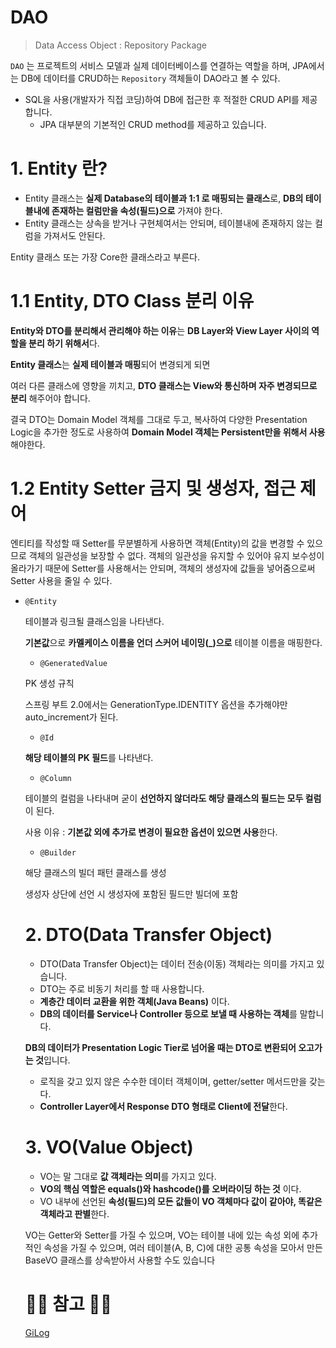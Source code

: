 # DAO
> Data Access Object : Repository Package

``DAO`` 는 프로젝트의 서비스 모델과 실제 데이터베이스를 연결하는 역할을 하며, JPA에서는 DB에 데이터를 CRUD하는 ``Repository`` 객체들이 DAO라고 볼 수 있다.

- SQL을 사용(개발자가 직접 코딩)하여 DB에 접근한 후 적절한 CRUD API를 제공합니다.
    - JPA 대부분의 기본적인 CRUD method를 제공하고 있습니다.
# 1. Entity 란?

- Entity 클래스는 **실제 Database의 테이블과 1:1 로 매핑되는 클래스**로, **DB의 테이블내에 존재하는 컬럼만을 속성(필드)으로** 가져야 한다.
- Entity 클래스는 상속을 받거나 구현체여서는 안되며, 테이블내에 존재하지 않는 컬럼을 가져서도 안된다.

Entity 클래스 또는 가장 Core한 클래스라고 부른다.

# 1.1 Entity, DTO Class 분리 이유

**Entity와 DTO를 분리해서 관리해야 하는 이유**는 **DB Layer와 View Layer 사이의 역할을 분리 하기 위해서**다. 

**Entity 클래스**는 **실제 테이블과 매핑**되어 변경되게 되면  

여러 다른 클래스에 영향을 끼치고, **DTO 클래스는 View와 통신하며 자주 변경되므로 분리** 해주어야 합니다.

결국 DTO는 Domain Model 객체를 그대로 두고, 복사하여 다양한 Presentation Logic을 추가한 정도로 사용하여 **Domain Model 객체는 Persistent만을 위해서 사용**해야한다.

# 1.2 Entity Setter 금지 및 생성자, 접근 제어

엔티티를 작성할 때 Setter를 무분별하게 사용하면 객체(Entity)의 값을 변경할 수 있으므로 객체의 일관성을 보장할 수 없다. 객체의 일관성을 유지할 수 있어야 유지 보수성이 올라가기 때문에 Setter를 사용해서는 안되며, 객체의 생성자에 값들을 넣어줌으로써 Setter 사용을 줄일 수 있다.

- ``@Entity``

    테이블과 링크될 클래스임을 나타낸다.

    **기본값**으로 **카멜케이스 이름을 언더 스커어 네이밍(_)으로** 테이블 이름을 매핑한다.

    - ``@GeneratedValue``

    PK 생성 규칙

    스프링 부트 2.0에서는 GenerationType.IDENTITY 옵션을 추가해야만 auto_increment가 된다.

    - ``@Id``

    **해당 테이블의 PK 필드**를 나타낸다.

    - ``@Column``

    테이블의 컬럼을 나타내며 굳이 **선언하지 않더라도 해당 클래스의 필드는 모두 컬럼**이 된다.

    사용 이유 : **기본값 외에 추가로 변경이 필요한 옵션이 있으면 사용**한다.

    - ``@Builder``

    해당 클래스의 빌더 패턴 클래스를 생성

    생성자 상단에 선언 시 생성자에 포함된 필드만 빌더에 포함

    # 2. DTO(Data Transfer Object)

    - DTO(Data Transfer Object)는 데이터 전송(이동) 객체라는 의미를 가지고 있습니다.
    - DTO는 주로 비동기 처리를 할 때 사용합니다.
    - **계층간 데이터 교환을 위한 객체(Java Beans)** 이다.
    - **DB의 데이터를 Service나 Controller 등으로 보낼 때 사용하는 객체**를 말합니다.

    **DB의 데이터가 Presentation Logic Tier로 넘어올 때는 DTO로 변환되어 오고가는 것**입니다.

    - 로직을 갖고 있지 않은 수수한 데이터 객체이며, getter/setter 메서드만을 갖는다.
    - **Controller Layer에서 Response DTO 형태로 Client에 전달**한다.

    # 3. VO(Value Object)

    - VO는 말 그대로 **값 객체라는 의미**를 가지고 있다.
    - **VO의 핵심 역할은 equals()와 hashcode()를 오버라이딩 하는 것** 이다.
    - VO 내부에 선언된 **속성(필드)의 모든 값들이 VO 객체마다 값이 같아야, 똑같은 객체라고 판별**한다.

    VO는 Getter와 Setter를 가질 수 있으며, VO는 테이블 내에 있는 속성 외에 추가적인 속성을 가질 수 있으며, 여러 테이블(A, B, C)에 대한 공통 속성을 모아서 만든 BaseVO 클래스를 상속받아서 사용할 수도 있습니다

    # 🙆‍♂️ 참고 🙇‍♂️

    [GiLog](https://velog.io/@gillog/Entity-DTO-VO-%EB%B0%94%EB%A1%9C-%EC%95%8C%EA%B8%B0)